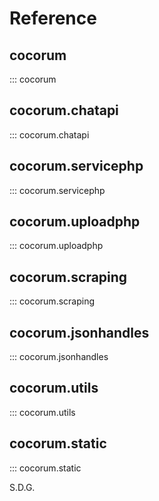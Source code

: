 # Reference

## cocorum
::: cocorum

## cocorum.chatapi 
::: cocorum.chatapi

## cocorum.servicephp
::: cocorum.servicephp

## cocorum.uploadphp
::: cocorum.uploadphp

## cocorum.scraping
::: cocorum.scraping

## cocorum.jsonhandles
::: cocorum.jsonhandles

## cocorum.utils
::: cocorum.utils

## cocorum.static
::: cocorum.static

S.D.G.
